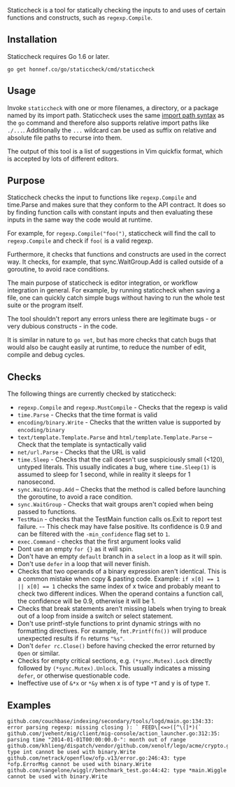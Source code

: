 Staticcheck is a tool for statically checking the inputs to and uses
of certain functions and constructs, such as `regexp.Compile`.


## Installation

Staticcheck requires Go 1.6 or later.

    go get honnef.co/go/staticcheck/cmd/staticcheck

## Usage

Invoke `staticcheck` with one or more filenames, a directory, or a package named
by its import path. Staticcheck uses the same
[import path syntax](https://golang.org/cmd/go/#hdr-Import_path_syntax) as
the `go` command and therefore
also supports relative import paths like `./...`. Additionally the `...`
wildcard can be used as suffix on relative and absolute file paths to recurse
into them.

The output of this tool is a list of suggestions in Vim quickfix format,
which is accepted by lots of different editors.

## Purpose

Staticcheck checks the input to functions like `regexp.Compile` and
time.Parse and makes sure that they conform to the API contract. It
does so by finding function calls with constant inputs and then
evaluating these inputs in the same way the code would at runtime.

For example, for `regexp.Compile("foo(")`, staticcheck will find the
call to `regexp.Compile` and check if `foo(` is a valid regexp.

Furthermore, it checks that functions and constructs are used in the
correct way. It checks, for example, that sync.WaitGroup.Add is called
outside of a goroutine, to avoid race conditions.

The main purpose of staticcheck is editor integration, or workflow
integration in general. For example, by running staticcheck when
saving a file, one can quickly catch simple bugs without having to run
the whole test suite or the program itself.

The tool shouldn't report any errors unless there are legitimate
bugs - or very dubious constructs - in the code.

It is similar in nature to `go vet`, but has more checks that catch
bugs that would also be caught easily at runtime, to reduce the number
of edit, compile and debug cycles.

## Checks

The following things are currently checked by staticcheck:

- `regexp.Compile` and `regexp.MustCompile` - Checks that the regexp
  is valid
- `time.Parse` - Checks that the time format is valid
- `encoding/binary.Write` - Checks that the written value is supported
  by `encoding/binary`
- `text/template.Template.Parse` and `html/template.Template.Parse` –
  Check that the template is syntactically valid
- `net/url.Parse` - Checks that the URL is valid
- `time.Sleep` - Checks that the call doesn't use suspiciously small
  (<120), untyped literals. This usually indicates a bug, where
  `time.Sleep(1)` is assumed to sleep for 1 second, while in reality
  it sleeps for 1 nanosecond.
- `sync.WaitGroup.Add` – Checks that the method is called before
  launching the goroutine, to avoid a race condition.
- `sync.WaitGroup` - Checks that wait groups aren't copied when being
  passed to functions.
- `TestMain` - checks that the TestMain function calls os.Exit to
  report test failure. -- This check may have false positive. Its
  confidence is 0.9 and can be filtered with the `-min_confidence`
  flag set to `1`.
- `exec.Command` - checks that the first argument looks valid
- Dont use an empty `for {}` as it will spin.
- Don't have an empty `default` branch in a `select` in a loop as it
  will spin.
- Don't use `defer` in a loop that will never finish.
- Checks that two operands of a binary expression aren't identical.
  This is a common mistake when copy & pasting code. Example: `if x[0]
  == 1 || x[0] == 1` checks the same index of x twice and probably
  meant to check two different indices. When the operand contains a
  function call, the confidence will be 0.9, otherwise it will be 1.
- Checks that break statements aren't missing labels when trying to
  break out of a loop from inside a switch or select statement.
- Don't use printf-style functions to print dynamic strings with no
  formatting directives. For example, `fmt.Printf(fn())` will produce
  unexpected results if `fn` returns `"%s"`.
- Don't `defer rc.Close()` before having checked the error returned by
  `Open` or similar.
- Checks for empty critical sections, e.g. `(*sync.Mutex).Lock`
  directly followed by `(*sync.Mutex).Unlock`. This usually indicates
  a missing `defer`, or otherwise questionable code.
- Ineffective use of `&*x` or `*&y` when x is of type `*T` and y is
  of type `T`.

## Examples

```
github.com/couchbase/indexing/secondary/tools/logd/main.go:134:33: error parsing regexp: missing closing ): ` FEED\[<=>([^\(]*)(`
github.com/jvehent/mig/client/mig-console/action_launcher.go:312:35: parsing time "2014-01-01T00:00:00.0-": month out of range
github.com/khlieng/dispatch/vendor/github.com/xenolf/lego/acme/crypto.go:165:42: type int cannot be used with binary.Write
github.com/netrack/openflow/ofp.v13/error.go:246:43: type *ofp.ErrorMsg cannot be used with binary.Write
github.com/sangelone/wigglr/benchmark_test.go:44:42: type *main.Wiggle cannot be used with binary.Write
```
